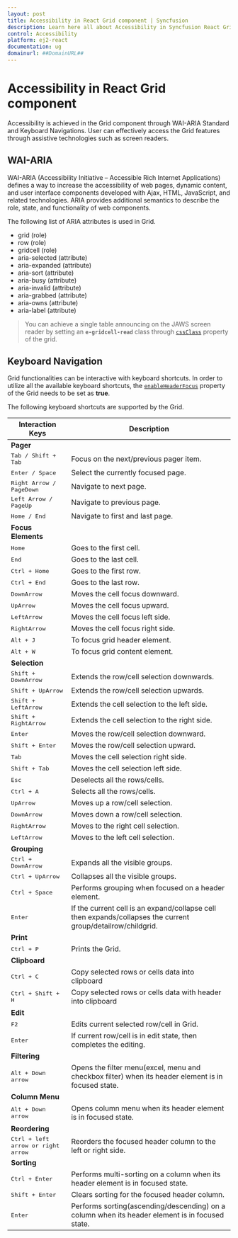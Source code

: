 ```yaml
---
layout: post
title: Accessibility in React Grid component | Syncfusion
description: Learn here all about Accessibility in Syncfusion React Grid component of Syncfusion Essential JS 2 and more.
control: Accessibility 
platform: ej2-react
documentation: ug
domainurl: ##DomainURL##
---
```


# Accessibility in React Grid component

Accessibility is achieved in the Grid component through WAI-ARIA Standard and Keyboard Navigations.
User can effectively access the Grid features through assistive technologies such as screen readers.

## WAI-ARIA

WAI-ARIA (Accessibility Initiative – Accessible Rich Internet Applications) defines a way to increase the accessibility
of web pages, dynamic content, and user interface components developed with Ajax, HTML, JavaScript, and related technologies.
ARIA provides additional semantics to describe the role, state, and functionality of web components.

The following list of ARIA attributes is used in Grid.
* grid (role)
* row (role)
* gridcell (role)
* aria-selected (attribute)
* aria-expanded (attribute)
* aria-sort (attribute)
* aria-busy (attribute)
* aria-invalid (attribute)
* aria-grabbed (attribute)
* aria-owns (attribute)
* aria-label (attribute)

> You can achieve a single table announcing on the JAWS screen reader by setting an **`e-gridcell-read`** class through [`cssClass`](https://ej2.syncfusion.com/angular/documentation/api/grid/#cssclass) property of the grid.

## Keyboard Navigation

Grid functionalities can be interactive with keyboard shortcuts. In order to utilize all the available keyboard shortcuts, the [`enableHeaderFocus`](https://ej2.syncfusion.com/angular/documentation/api/grid/#enableheaderfocus) property of the Grid needs to be set as **true**.

The following keyboard shortcuts are supported by the Grid.

Interaction Keys | Description
-----|-----
<b>Pager</b>||
<kbd>Tab / Shift + Tab</kbd> | Focus on the next/previous pager item.
<kbd>Enter / Space</kbd> | Select the currently focused page.
<kbd>Right Arrow / PageDown</kbd> | Navigate to next page.
<kbd>Left Arrow / PageUp</kbd> | Navigate to previous page.
<kbd>Home / End</kbd> | Navigate to first and last page.
<b>Focus Elements</b>||
<kbd>Home</kbd> | Goes to the first cell.
<kbd>End</kbd> | Goes to the last cell.
<kbd>Ctrl + Home</kbd> | Goes to the first row.
<kbd>Ctrl + End</kbd> | Goes to the last row.
<kbd>DownArrow</kbd> | Moves the cell focus downward.
<kbd>UpArrow</kbd> | Moves the cell focus upward.
<kbd>LeftArrow</kbd> | Moves the cell focus left side.
<kbd>RightArrow</kbd> | Moves the cell focus right side.
<kbd>Alt + J</kbd> | To focus grid header element.
<kbd>Alt + W</kbd> | To focus grid content element.
<b>Selection</b>||
<kbd>Shift + DownArrow</kbd> | Extends the row/cell selection downwards.
<kbd>Shift + UpArrow</kbd> | Extends the row/cell selection upwards.
<kbd>Shift + LeftArrow</kbd> | Extends the cell selection to the left side.
<kbd>Shift + RightArrow</kbd> | Extends the cell selection to the right side.
<kbd>Enter</kbd> | Moves the row/cell selection downward.
<kbd>Shift + Enter</kbd> | Moves the row/cell selection upward.
<kbd>Tab</kbd> | Moves the cell selection right side.
<kbd>Shift + Tab</kbd> | Moves the cell selection left side.
<kbd>Esc</kbd> | Deselects all the rows/cells.
<kbd>Ctrl + A</kbd> | Selects all the rows/cells.
<kbd>UpArrow</kbd> | Moves up a row/cell selection.
<kbd>DownArrow</kbd> | Moves down a row/cell selection.
<kbd>RightArrow</kbd> | Moves to the right cell selection.
<kbd>LeftArrow</kbd> | Moves to the left cell selection.
<b>Grouping</b>||
<kbd>Ctrl + DownArrow</kbd> | Expands all the visible groups.
<kbd>Ctrl + UpArrow</kbd> | Collapses all the visible groups.
<kbd>Ctrl + Space</kbd> | Performs grouping when focused on a header element.
<kbd>Enter</kbd> | If the current cell is an expand/collapse cell then expands/collapses the current group/detailrow/childgrid.
<b>Print</b>||
<kbd>Ctrl + P</kbd> | Prints the Grid.
<b>Clipboard</b>||
<kbd>Ctrl + C</kbd> | Copy selected rows or cells data into clipboard
<kbd>Ctrl + Shift + H</kbd> | Copy selected rows or cells data with header into clipboard
<b>Edit</b>||
<kbd>F2</kbd> | Edits current selected row/cell in Grid.
<kbd>Enter</kbd> | If current row/cell is in edit state, then completes the editing.
<b>Filtering</b>||
<kbd>Alt + Down arrow</kbd> | Opens the filter menu(excel, menu and checkbox filter) when its header element is in focused state.
<b>Column Menu</b>||
<kbd>Alt + Down arrow</kbd> | Opens column menu when its header element is in focused state.
<b>Reordering</b>||
<kbd>Ctrl + left arrow or right arrow</kbd> | Reorders the focused header column to the left or right side.
<b>Sorting</b>||
<kbd>Ctrl + Enter</kbd> | Performs multi-sorting on a column when its header element is in focused state.
<kbd>Shift + Enter</kbd> | Clears sorting for the focused header column.
<kbd>Enter</kbd> | Performs sorting(ascending/descending) on a column when its header element is in focused state.